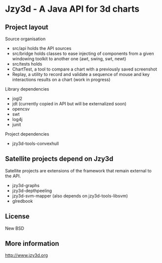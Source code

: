 Jzy3d - A Java API for 3d charts
================================

Project layout
--------------
Source organisation
- src/api holds the API sources
- src/bridge holds classes to ease injecting of components from a given windowing toolkit to another one (awt, swing, swt, newt) 
- src/tests holds
 - ChartTest, a tool to compare a chart with a previously saved screenshot
 - Replay, a utility to record and validate a sequence of mouse and key interactions results on a chart (work in progress)

Library dependencies
- jogl2
- jdt (currently copied in API but will be externalized soon)
- opencsv
- swt
- log4j
- junit

Project dependencies
- jzy3d-tools-convexhull


Satellite projects depend on Jzy3d
--------------
Satellite projects are extensions of the framework that remain external to the API.

- jzy3d-graphs
- jzy3d-depthpeeling
- jzy3d-svm-mapper (also depends on jzy3d-tools-libsvm)
- glredbook

License
--------------
New BSD

More information
--------------
http://www.jzy3d.org

